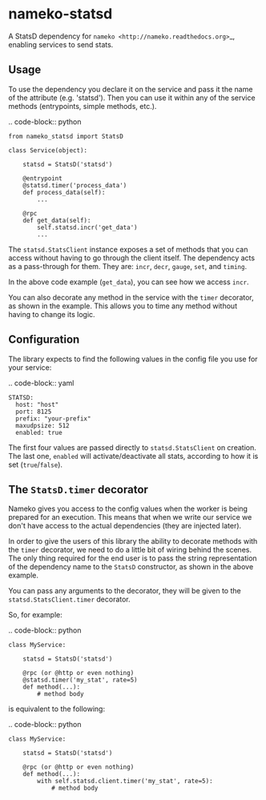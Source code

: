 nameko-statsd
=============

A StatsD dependency for `nameko <http://nameko.readthedocs.org>`_, enabling
services to send stats.



Usage
-----

To use the dependency you declare it on the service and pass it the name
of the attribute (e.g. 'statsd').  Then you can use it within any of the
service methods (entrypoints, simple methods, etc.).


.. code-block:: python

    from nameko_statsd import StatsD

    class Service(object):

        statsd = StatsD('statsd')

        @entrypoint
        @statsd.timer('process_data')
        def process_data(self):
            ...

        @rpc
        def get_data(self):
            self.statsd.incr('get_data')
            ...


The `statsd.StatsClient` instance exposes a set of methods that you can
access without having to go through the client itself.  The dependency
acts as a pass-through for them.  They are: `incr`, `decr`, `gauge`,
`set`, and `timing`.

In the above code example (`get_data`), you can see how we access `incr`.

You can also decorate any method in the service with the `timer` decorator,
as shown in the example.  This allows you to time any method without having
to change its logic.


Configuration
-------------

The library expects to find the following values in the config file you
use for your service:

.. code-block:: yaml

    STATSD:
      host: "host"
      port: 8125
      prefix: "your-prefix"
      maxudpsize: 512
      enabled: true


The first four values are passed directly to `statsd.StatsClient` on
creation.  The last one, `enabled` will activate/deactivate all stats,
according to how it is set (`true`/`false`).


The `StatsD.timer` decorator
----------------------------

Nameko gives you access to the config values when the worker is being
prepared for an execution.  This means that when we write our service
we don't have access to the actual dependencies (they are injected later).

In order to give the users of this library the ability to decorate
methods with the `timer` decorator, we need to do a little bit of wiring
behind the scenes.  The only thing required for the end user is to pass
the string representation of the dependency name to the `StatsD`
constructor, as shown in the above example.

You can pass any arguments to the decorator, they will be given to the
`statsd.StatsClient.timer` decorator.

So, for example:

.. code-block:: python

    class MyService:

        statsd = StatsD('statsd')

        @rpc (or @http or even nothing)
        @statsd.timer('my_stat', rate=5)
        def method(...):
            # method body

is equivalent to the following:

.. code-block:: python

    class MyService:

        statsd = StatsD('statsd')

        @rpc (or @http or even nothing)
        def method(...):
            with self.statsd.client.timer('my_stat', rate=5):
                # method body